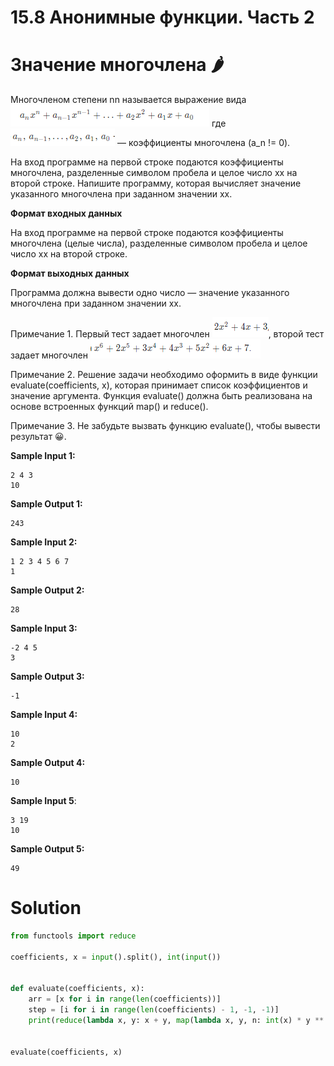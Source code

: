 # 15.8 Анонимные функции. Часть 2
# Значение многочлена 🌶️
Многочленом степени nn называется выражение вида 
![img.png](../Всякое/img.png)
где ![img_1.png](../Всякое/img_1.png)  — коэффициенты многочлена (a_n != 0).


На вход программе на первой строке подаются коэффициенты многочлена, разделенные символом пробела и целое число xx на второй строке. Напишите программу, которая вычисляет значение указанного многочлена при заданном значении xx.

**Формат входных данных**

На вход программе на первой строке подаются коэффициенты многочлена (целые числа), разделенные символом пробела и целое число xx на второй строке.

**Формат выходных данных**

Программа должна вывести одно число — значение указанного многочлена при заданном значении xx.

Примечание 1. Первый тест задает многочлен ![img_3.png](../Всякое/img_3.png), второй тест задает многочлен  ![img_2.png](../Всякое/img_2.png)

Примечание 2. Решение задачи необходимо оформить в виде функции evaluate(coefficients, x), которая принимает список коэффициентов и значение аргумента. Функция evaluate() должна быть реализована на основе встроенных функций map() и reduce().

Примечание 3. Не забудьте вызвать функцию evaluate(), чтобы вывести результат 😀.

**Sample Input 1:**
```
2 4 3
10
```
**Sample Output 1:**
```
243
```
**Sample Input 2:**
```
1 2 3 4 5 6 7
1
```
**Sample Output 2:**
```
28
```
**Sample Input 3:**
```
-2 4 5
3
```
**Sample Output 3:**
```
-1
```
**Sample Input 4:**
```
10
2
```
**Sample Output 4:**
```
10
```
**Sample Input 5**:
```
3 19
10
```
**Sample Output 5:**
```
49
```
# Solution
```python
from functools import reduce

coefficients, x = input().split(), int(input())


def evaluate(coefficients, x):
    arr = [x for i in range(len(coefficients))]
    step = [i for i in range(len(coefficients) - 1, -1, -1)]
    print(reduce(lambda x, y: x + y, map(lambda x, y, n: int(x) * y ** n, coefficients, arr, step)))


evaluate(coefficients, x)
```